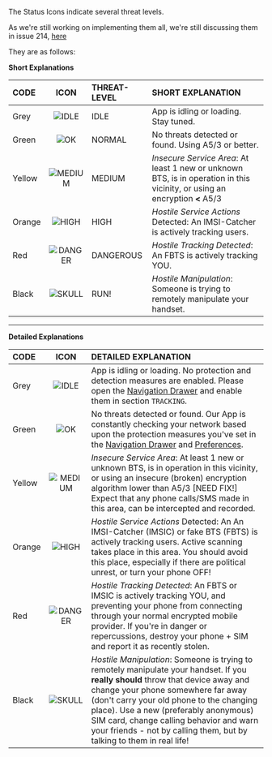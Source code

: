 The Status Icons indicate several threat levels. 

As we're still working on implementing them all, we're still discussing them in issue 214, [here](https://github.com/SecUpwN/Android-IMSI-Catcher-Detector/issues/214)

They are as follows:

**Short Explanations**

|  CODE  | ICON | THREAT-LEVEL |       SHORT EXPLANATION        |
|:------ |:----:|:------------ |:------------------------------ |
| Grey   | ![IDLE](https://raw.githubusercontent.com/SecUpwN/Android-IMSI-Catcher-Detector/master/app/src/main/res/drawable-hdpi/sense_idle.png)    | IDLE      | App is idling or loading. Stay tuned. |
| Green  | ![OK](https://raw.githubusercontent.com/SecUpwN/Android-IMSI-Catcher-Detector/master/app/src/main/res/drawable-hdpi/sense_ok.png)      | NORMAL       | No threats detected or found. Using A5/3 or better. |
| Yellow | ![MEDIUM](https://raw.githubusercontent.com/SecUpwN/Android-IMSI-Catcher-Detector/master/app/src/main/res/drawable-hdpi/sense_medium.png)  | MEDIUM       | _Insecure Service Area_: At least 1 new or unknown BTS, is in operation in this vicinity, or using an encryption **<** A5/3  |
| Orange | ![HIGH](https://raw.githubusercontent.com/SecUpwN/Android-IMSI-Catcher-Detector/master/app/src/main/res/drawable-hdpi/sense_high.png)    | HIGH         | _Hostile Service Actions_ Detected: An IMSI-Catcher is actively tracking users. |
| Red    | ![DANGER](https://raw.githubusercontent.com/SecUpwN/Android-IMSI-Catcher-Detector/master/app/src/main/res/drawable-hdpi/sense_danger.png)   | DANGEROUS    | _Hostile Tracking Detected_: An FBTS is actively tracking YOU. |
| Black  | ![SKULL](https://raw.githubusercontent.com/SecUpwN/Android-IMSI-Catcher-Detector/master/app/src/main/res/drawable-hdpi/sense_skull.png)    | RUN!         | _Hostile Manipulation_: Someone is trying to remotely manipulate your handset. |

---

**Detailed Explanations**


|  CODE  | ICON |              DETAILED EXPLANATION             |
|:------ |:----:|:--------------------------------------------- |
| Grey   | ![IDLE](https://raw.githubusercontent.com/SecUpwN/Android-IMSI-Catcher-Detector/master/app/src/main/res/drawable-hdpi/sense_idle.png)       | App is idling or loading. No protection and detection measures are enabled. Please open the [Navigation Drawer](https://github.com/SecUpwN/Android-IMSI-Catcher-Detector/wiki/Navigation-Drawer) and enable them in section `TRACKING`.    |
| Green  | ![OK](https://raw.githubusercontent.com/SecUpwN/Android-IMSI-Catcher-Detector/master/app/src/main/res/drawable-hdpi/sense_ok.png)         | No threats detected or found. Our App is constantly checking your network based upon the protection measures you've set in the [Navigation Drawer](https://github.com/SecUpwN/Android-IMSI-Catcher-Detector/wiki/Navigation-Drawer) and [Preferences](https://github.com/SecUpwN/Android-IMSI-Catcher-Detector/wiki/Navigation-Drawer).   |
| Yellow | ![MEDIUM](https://raw.githubusercontent.com/SecUpwN/Android-IMSI-Catcher-Detector/master/app/src/main/res/drawable-hdpi/sense_medium.png)     | _Insecure Service Area_: At least 1 new or unknown BTS, is in operation in this vicinity, or using an insecure (broken) encryption algorithm lower than A5/3  [NEED FIX!] Expect that any phone calls/SMS made in this area, can be intercepted and recorded. |
| Orange | ![HIGH](https://raw.githubusercontent.com/SecUpwN/Android-IMSI-Catcher-Detector/master/app/src/main/res/drawable-hdpi/sense_high.png)       | _Hostile Service Actions_ Detected: An An IMSI-Catcher (IMSIC) or fake BTS (FBTS) is actively tracking users. Active scanning takes place in this area. You should avoid this place, especially if there are political unrest, or turn your phone OFF! |
| Red    | ![DANGER](https://raw.githubusercontent.com/SecUpwN/Android-IMSI-Catcher-Detector/master/app/src/main/res/drawable-hdpi/sense_danger.png)     | _Hostile Tracking Detected_: An FBTS or IMSIC is actively tracking YOU, and preventing your phone from connecting through your normal encrypted mobile provider. If you're in danger or repercussions, destroy your phone + SIM and report it as recently stolen. |
| Black  | ![SKULL](https://raw.githubusercontent.com/SecUpwN/Android-IMSI-Catcher-Detector/master/app/src/main/res/drawable-hdpi/sense_skull.png)      | _Hostile Manipulation_: Someone is trying to remotely manipulate your handset. If you **really should** throw that device away and change your phone somewhere far away (don't carry your old phone to the changing place). Use a new (preferably anonymous) SIM card, change calling behavior and warn your friends - not by calling them, but by talking to them in real life!  |
